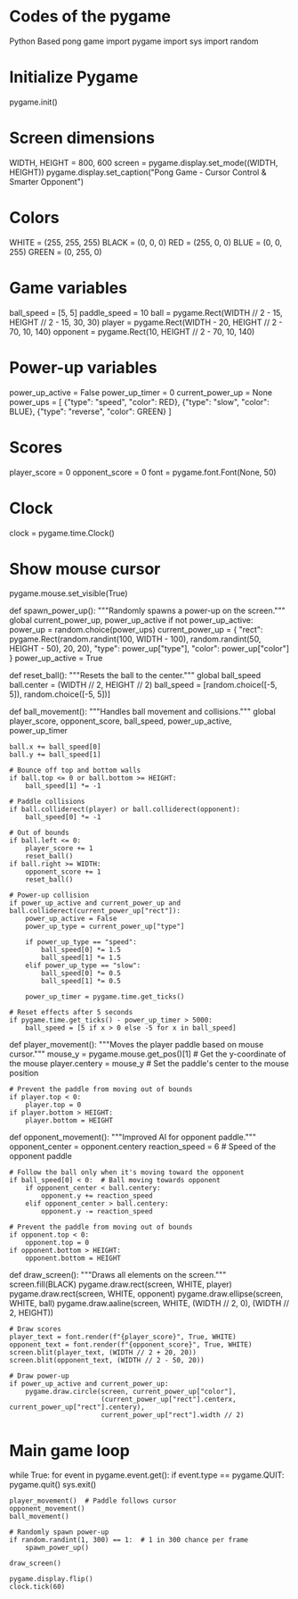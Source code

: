 # Codes of the pygame 
Python Based pong game 
import pygame
import sys
import random

# Initialize Pygame
pygame.init()

# Screen dimensions
WIDTH, HEIGHT = 800, 600
screen = pygame.display.set_mode((WIDTH, HEIGHT))
pygame.display.set_caption("Pong Game - Cursor Control & Smarter Opponent")

# Colors
WHITE = (255, 255, 255)
BLACK = (0, 0, 0)
RED = (255, 0, 0)
BLUE = (0, 0, 255)
GREEN = (0, 255, 0)

# Game variables
ball_speed = [5, 5]
paddle_speed = 10
ball = pygame.Rect(WIDTH // 2 - 15, HEIGHT // 2 - 15, 30, 30)
player = pygame.Rect(WIDTH - 20, HEIGHT // 2 - 70, 10, 140)
opponent = pygame.Rect(10, HEIGHT // 2 - 70, 10, 140)

# Power-up variables
power_up_active = False
power_up_timer = 0
current_power_up = None
power_ups = [
    {"type": "speed", "color": RED},
    {"type": "slow", "color": BLUE},
    {"type": "reverse", "color": GREEN}
]

# Scores
player_score = 0
opponent_score = 0
font = pygame.font.Font(None, 50)

# Clock
clock = pygame.time.Clock()

# Show mouse cursor
pygame.mouse.set_visible(True)

def spawn_power_up():
    """Randomly spawns a power-up on the screen."""
    global current_power_up, power_up_active
    if not power_up_active:
        power_up = random.choice(power_ups)
        current_power_up = {
            "rect": pygame.Rect(random.randint(100, WIDTH - 100), random.randint(50, HEIGHT - 50), 20, 20),
            "type": power_up["type"],
            "color": power_up["color"]
        }
        power_up_active = True

def reset_ball():
    """Resets the ball to the center."""
    global ball_speed
    ball.center = (WIDTH // 2, HEIGHT // 2)
    ball_speed = [random.choice([-5, 5]), random.choice([-5, 5])]

def ball_movement():
    """Handles ball movement and collisions."""
    global player_score, opponent_score, ball_speed, power_up_active, power_up_timer

    ball.x += ball_speed[0]
    ball.y += ball_speed[1]

    # Bounce off top and bottom walls
    if ball.top <= 0 or ball.bottom >= HEIGHT:
        ball_speed[1] *= -1

    # Paddle collisions
    if ball.colliderect(player) or ball.colliderect(opponent):
        ball_speed[0] *= -1

    # Out of bounds
    if ball.left <= 0:
        player_score += 1
        reset_ball()
    if ball.right >= WIDTH:
        opponent_score += 1
        reset_ball()

    # Power-up collision
    if power_up_active and current_power_up and ball.colliderect(current_power_up["rect"]):
        power_up_active = False
        power_up_type = current_power_up["type"]

        if power_up_type == "speed":
            ball_speed[0] *= 1.5
            ball_speed[1] *= 1.5
        elif power_up_type == "slow":
            ball_speed[0] *= 0.5
            ball_speed[1] *= 0.5

        power_up_timer = pygame.time.get_ticks()

    # Reset effects after 5 seconds
    if pygame.time.get_ticks() - power_up_timer > 5000:
        ball_speed = [5 if x > 0 else -5 for x in ball_speed]

def player_movement():
    """Moves the player paddle based on mouse cursor."""
    mouse_y = pygame.mouse.get_pos()[1]  # Get the y-coordinate of the mouse
    player.centery = mouse_y  # Set the paddle's center to the mouse position

    # Prevent the paddle from moving out of bounds
    if player.top < 0:
        player.top = 0
    if player.bottom > HEIGHT:
        player.bottom = HEIGHT

def opponent_movement():
    """Improved AI for opponent paddle."""
    opponent_center = opponent.centery
    reaction_speed = 6  # Speed of the opponent paddle

    # Follow the ball only when it's moving toward the opponent
    if ball_speed[0] < 0:  # Ball moving towards opponent
        if opponent_center < ball.centery:
            opponent.y += reaction_speed
        elif opponent_center > ball.centery:
            opponent.y -= reaction_speed

    # Prevent the paddle from moving out of bounds
    if opponent.top < 0:
        opponent.top = 0
    if opponent.bottom > HEIGHT:
        opponent.bottom = HEIGHT

def draw_screen():
    """Draws all elements on the screen."""
    screen.fill(BLACK)
    pygame.draw.rect(screen, WHITE, player)
    pygame.draw.rect(screen, WHITE, opponent)
    pygame.draw.ellipse(screen, WHITE, ball)
    pygame.draw.aaline(screen, WHITE, (WIDTH // 2, 0), (WIDTH // 2, HEIGHT))

    # Draw scores
    player_text = font.render(f"{player_score}", True, WHITE)
    opponent_text = font.render(f"{opponent_score}", True, WHITE)
    screen.blit(player_text, (WIDTH // 2 + 20, 20))
    screen.blit(opponent_text, (WIDTH // 2 - 50, 20))

    # Draw power-up
    if power_up_active and current_power_up:
        pygame.draw.circle(screen, current_power_up["color"],
                           (current_power_up["rect"].centerx, current_power_up["rect"].centery),
                           current_power_up["rect"].width // 2)

# Main game loop
while True:
    for event in pygame.event.get():
        if event.type == pygame.QUIT:
            pygame.quit()
            sys.exit()

    player_movement()  # Paddle follows cursor
    opponent_movement()
    ball_movement()

    # Randomly spawn power-up
    if random.randint(1, 300) == 1:  # 1 in 300 chance per frame
        spawn_power_up()

    draw_screen()

    pygame.display.flip()
    clock.tick(60)
